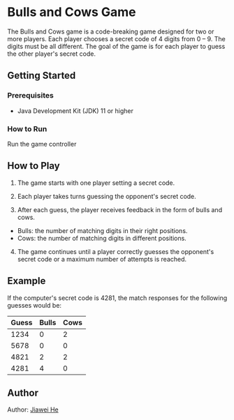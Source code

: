 # Bulls and Cows Game

The Bulls and Cows game is a code-breaking game designed for two or more players. Each player chooses a secret code of 4 digits from 0 – 9. The digits must be all different. The goal of the game is for each player to guess the other player's secret code.

## Getting Started

### Prerequisites
- Java Development Kit (JDK) 11 or higher

### How to Run

Run the game controller

## How to Play

1. The game starts with one player setting a secret code.

2. Each player takes turns guessing the opponent's secret code.

3. After each guess, the player receives feedback in the form of bulls and cows.

- Bulls: the number of matching digits in their right positions.
- Cows: the number of matching digits in different positions.

4. The game continues until a player correctly guesses the opponent's secret code or a maximum number of attempts is reached.

## Example

If the computer's secret code is 4281, the match responses for the following guesses would be:

| Guess | Bulls | Cows |
|-------|------|------|
| 1234  |   0  |  2   |
| 5678  |   0  |  0   |
| 4821  |   2  |  2   |
| 4281  |   4  |  0   |

## Author

Author: [Jiawei He](https://github.com/jhe293)

